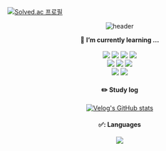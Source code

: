 [![Solved.ac
프로필](http://mazassumnida.wtf/api/mini/generate_badge?boj=koust6u)](https://solved.ac/koust6u)

<div align="center">

![header](https://capsule-render.vercel.app/api?type=cylinder&color=000000&height=150&section=header&text=981211&fontColor=ffffff&fontSize=70&animation=fadeIn&fontAlignY=55)

  🌱 **I’m currently learning ...** </br>
  </br>
	<img src="https://img.shields.io/badge/HTML5-E34F26?style=flat&logo=HTML5&logoColor=white" />
	<img src="https://img.shields.io/badge/CSS3-1572B6?style=flat&logo=CSS3&logoColor=white" />
  <img src="https://img.shields.io/badge/JavaScript-F7DF1E?style=flat&logo=JavaScript&logoColor=white" />
  <img src="https://img.shields.io/badge/React-61DAFB?style=flat&logo=React&logoColor=white" />
  </br>
  <img src="https://img.shields.io/badge/Spring-6DB33F?style=flat&logo=Spring&logoColor=white" />
  <img src="https://img.shields.io/badge/SpringBoot-6DB33F?style=flat&logo=SpringBoot&logoColor=white" />
  <img src="https://img.shields.io/badge/SpringSecurity-6DB33F?style=flat&logo=SpringSecurity&logoColor=white" />
 </br>
 <img src="https://img.shields.io/badge/Thymeleaf-005F0F?style=flat&logo=Thymeleaf&logoColor=white" />
 <img src="https://img.shields.io/badge/JUnit5-25A162?style=flat&logo=JUnit&logoColor=white" />
 
 
#### :pencil2: Study log

 [![Velog's GitHub stats](https://velog-readme-stats.vercel.app/api?name=koust6u)](https://velog.io/@koust6u)
 
 #### ✅: Languages
<img src="https://github-readme-stats.vercel.app/api/top-langs/?username=koust6u&layout=compact"><br>
</div>


